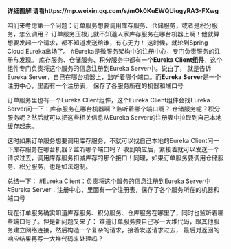 **详细图解 请看https://mp.weixin.qq.com/s/mOk0KuEWQUiugyRA3-FXwg**

咱们来考虑第一个问题：订单服务想要调用库存服务、仓储服务，或者是积分服务，怎么调用？
订单服务压根儿就不知道人家库存服务在哪台机器上啊！他就算想要发起一个请求，都不知道发送给谁，有心无力！
这时候，就轮到Spring Cloud Eureka出场了。
#Eureka是微服务架构中的注册中心，专门负责服务的注册与发现。
库存服务、仓储服务、积分服务中都有一个**Eureka Client组件**，这个组件专门负责将这个服务的信息注册到Eureka Server中。说白了，
就是告诉Eureka Server，自己在哪台机器上，监听着哪个端口。而**Eureka Server**是一个注册中心，里面有一个注册表，
保存了各服务所在的机器和端口号

订单服务里也有一个Eureka Client组件，这个Eureka Client组件会找Eureka Server问一下：库存服务在哪台机器啊？监听着哪个端口啊？
仓储服务呢？积分服务呢？然后就可以把这些相关信息从Eureka Server的注册表中拉取到自己本地缓存起来。
 
 
这时如果订单服务想要调用库存服务，不就可以找自己本地的Eureka Client问一下库存服务在哪台机器？监听哪个端口吗？
收到响应后，紧接着就可以发送一个请求过去，调用库存服务扣减库存的那个接口！同理，如果订单服务要调用仓储服务、积分服务，也是如法炮制。
 
 
总结一下：
#Eureka Client：负责将这个服务的信息注册到Eureka Server中
#Eureka Server：注册中心，里面有一个注册表，保存了各个服务所在的机器和端口号


现在订单服务确实知道库存服务、积分服务、仓库服务在哪里了，同时也监听着哪些端口号了。但是新问题又来了：
难道订单服务要自己写一大堆代码，跟其他服务建立网络连接，然后构造一个复杂的请求，接着发送请求过去，
最后对返回的响应结果再写一大堆代码来处理吗？